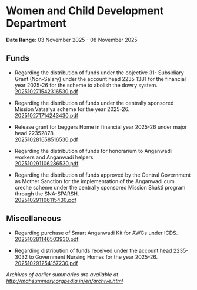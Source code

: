 # Women and Child Development Department

**Date Range**: 03 November 2025 - 08 November 2025


## Funds
- Regarding the distribution of funds under the objective 31- Subsidiary Grant (Non-Salary) under the account head 2235 1381 for the financial year 2025-26 for the scheme to abolish the dowry system.\
  [202510271542316530.pdf](https://gr.maharashtra.gov.in/Site/Upload/Government%20Resolutions/English/202510271542316530.pdf)

- Regarding the distribution of funds under the centrally sponsored Mission Vatsalya scheme for the year 2025-26.\
  [202510271714243430.pdf](https://gr.maharashtra.gov.in/Site/Upload/Government%20Resolutions/English/202510271714243430.pdf)

- Release grant for beggers Home in financial year 2025-26 under major head 22352878\
  [202510281658516530.pdf](https://gr.maharashtra.gov.in/Site/Upload/Government%20Resolutions/English/202510281658516530.pdf)

- Regarding the distribution of  funds for honorarium to Anganwadi workers and Anganwadi helpers\
  [202510291106286530.pdf](https://gr.maharashtra.gov.in/Site/Upload/Government%20Resolutions/English/202510291106286530.pdf)

- Regarding the distribution of funds approved by the Central Government as Mother Sanction for the implementation of the Anganwadi cum creche scheme under the centrally sponsored Mission Shakti program through the SNA-SPARSH.\
  [202510291106115430.pdf](https://gr.maharashtra.gov.in/Site/Upload/Government%20Resolutions/English/202510291106115430.pdf)

## Miscellaneous
- Regarding purchase of Smart Anganwadi Kit for AWCs under ICDS.\
  [202510281146503930.pdf](https://gr.maharashtra.gov.in/Site/Upload/Government%20Resolutions/English/202510281146503930.pdf)

- Regarding distribution of funds received under the account head 2235-3032 to Government Nursing Homes for the year 2025-26.\
  [202510291254157230.pdf](https://gr.maharashtra.gov.in/Site/Upload/Government%20Resolutions/English/202510291254157230.pdf)


*Archives of earlier summaries are available at http://mahsummary.orgpedia.in/en/archive.html*